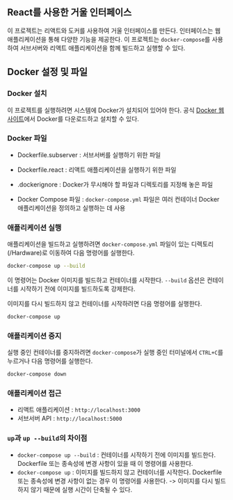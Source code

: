 ## React를 사용한 거울 인터페이스

이 프로젝트는 리액트와 도커를 사용하여 거울 인터페이스를 만든다. 인터페이스는 웹 애플리케이션을 통해 다양한 기능을 제공한다. 이 프로젝트는 `docker-compose`를 사용하여 서브서버와 리액트 애플리케이션을 함께 빌드하고 실행할 수 있다.

## Docker 설정 및 파일

### Docker 설치

이 프로젝트를 실행하려면 시스템에 Docker가 설치되어 있어야 한다. 공식 [Docker 웹사이트](https://www.docker.com/get-started)에서 Docker를 다운로드하고 설치할 수 있다.

### Docker 파일

- Dockerfile.subserver : 서브서버를 실행하기 위한 파일

- Dockerfile.react : 리액트 애플리케이션을 실행하기 위한 파일

- .dockerignore : Docker가 무시해야 할 파일과 디렉토리를 지정해 놓은 파일

-  Docker Compose 파일 : `docker-compose.yml` 파일은 여러 컨테이너 Docker 애플리케이션을 정의하고 실행하는 데 사용


### 애플리케이션 실행

애플리케이션을 빌드하고 실행하려면 `docker-compose.yml` 파일이 있는 디렉토리(/Hardware)로 이동하여 다음 명령어를 실행한다.

```sh
docker-compose up --build
```

이 명령어는 Docker 이미지를 빌드하고 컨테이너를 시작한다. `--build` 옵션은 컨테이너를 시작하기 전에 이미지를 빌드하도록 강제한다.

이미지를 다시 빌드하지 않고 컨테이너를 시작하려면 다음 명령어를 실행한다.

```sh
docker-compose up
```

### 애플리케이션 중지

실행 중인 컨테이너를 중지하려면 `docker-compose`가 실행 중인 터미널에서 `CTRL+C`를 누르거나 다음 명령어를 실행한다.

```sh
docker-compose down
```

### 애플리케이션 접근

- 리액트 애플리케이션 : `http://localhost:3000`
- 서브서버 API : `http://localhost:5000`

### `up`과 `up --build`의 차이점

- `docker-compose up --build` : 컨테이너를 시작하기 전에 이미지를 빌드한다. Dockerfile 또는 종속성에 변경 사항이 있을 때 이 명령어를 사용한다.
- `docker-compose up` : 이미지를 빌드하지 않고 컨테이너를 시작한다. Dockerfile 또는 종속성에 변경 사항이 없는 경우 이 명령어를 사용한다. -> 이미지를 다시 빌드하지 않기 때문에 실행 시간이 단축될 수 있다.